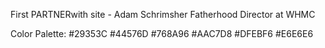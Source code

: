 First PARTNERwith site - Adam Schrimsher
Fatherhood Director at WHMC

Color Palette:
#29353C
#44576D
#768A96
#AAC7D8
#DFEBF6
#E6E6E6
